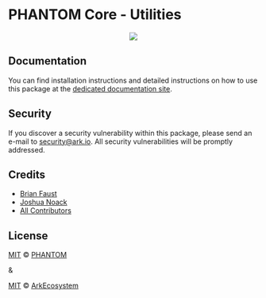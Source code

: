 # PHANTOM Core - Utilities

<p align="center">
    <img src="../../banner.png?sanitize=true" />
</p>

## Documentation

You can find installation instructions and detailed instructions on how to use this package at the [dedicated documentation site](https://docs.phantom.org/guidebook/core/plugins/core-utils.html).

## Security

If you discover a security vulnerability within this package, please send an e-mail to security@ark.io. All security vulnerabilities will be promptly addressed.

## Credits

-   [Brian Faust](https://github.com/faustbrian)
-   [Joshua Noack](https://github.com/supaiku0)
-   [All Contributors](../../../../contributors)

## License

[MIT](LICENSE) © [PHANTOM](https://phantom.org)

&

[MIT](LICENSE) © [ArkEcosystem](https://ark.io)
